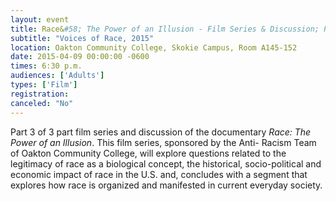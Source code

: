 ```yaml
---
layout: event
title: Race&#58; The Power of an Illusion - Film Series & Discussion; Part 3 - The House We Live In
subtitle: "Voices of Race, 2015"
location: Oakton Community College, Skokie Campus, Room A145-152
date: 2015-04-09 00:00:00 -0600
times: 6:30 p.m.
audiences: ['Adults']
types: ['Film']
registration: 
canceled: "No"
---
```

Part 3 of 3 part film series and discussion of the documentary *Race: The Power of an Illusion*. This film series, sponsored by the Anti- Racism Team of Oakton Community College, will explore questions related to the legitimacy of race as a biological concept, the historical, socio-political and economic impact of race in the U.S. and, concludes with a segment that explores how race is organized and manifested in current everyday society.
